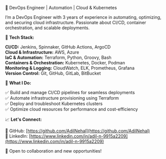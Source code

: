 🚀 DevOps Engineer | Automation | Cloud & Kubernetes

I’m a DevOps Engineer with 3 years of experience in automating, optimizing, and securing cloud infrastructure. Passionate about CI/CD, container orchestration, and scalable deployments.

🔧 **Tech Stack:**

**CI/CD:** Jenkins, Spinnaker, GitHub Actions, ArgoCD  
**Cloud & Infrastructure:** AWS, Azure  
**IaC & Automation:** Terraform, Python, Groovy, Bash  
**Containers & Orchestration:** Kubernetes, Docker, Podman  
**Monitoring & Logging:** CloudWatch, ELK, Prometheus, Grafana  
**Version Control:** Git, GitHub, GitLab, BitBucket  

📌 **What I Do:**

✅ Build and manage CI/CD pipelines for seamless deployments  
✅ Automate infrastructure provisioning using Terraform  
✅ Deploy and troubleshoot Kubernetes clusters  
✅ Optimize cloud resources for performance and cost-efficiency  

📈 **Let's Connect:**  

🔗 GitHub: [https://github.com/AdilNehal](https://github.com/AdilNehal)  
🔗 LinkedIn: [https://www.linkedin.com/in/adil-n-9915a2209](https://www.linkedin.com/in/adil-n-9915a2209)  

🔹 Open to collaboration and new opportunities!
